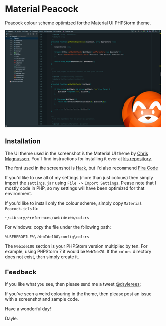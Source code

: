 # Material Peacock
Peacock colour scheme optimized for the Material UI PHPStorm theme.

[![screenshot](screenshot.png)](screenshot.png)

## Installation

The UI theme used in the screenshot is the Material UI theme by [Chris Magnussen](https://github.com/ChrisRM). You'll find instructions for installing it over at [his repository](https://github.com/ChrisRM/material-theme-jetbrains).

The font used in the screenshot is [Hack](https://github.com/chrissimpkins/Hack), but I'd also recommend [Fira Code](https://github.com/tonsky/FiraCode)

If you'd like to use all of my settings (more than just colours) then simply import the `settings.jar` using `File -> Import Settings`. Please note that I mostly code in PHP, so my settings will have been optimized for that environment.

If you'd like to install only the colour scheme, simply copy `Material Peacock.icls` to:

    ~/Library/Preferences/WebIde100/colors
    
For windows: copy the file under the following path:

    %USERPROFILE%\.WebIde100\config\colors

The `WebIde100` section is your PHPStorm version multiplied by ten. For example, using PHPStorm 7 it would be `WebIde70`. If the `colors` directory does not exist, then simply create it.

## Feedback

If you like what you see, then please send me a tweet [@daylerees](http://twitter.com/daylerees);

If you've seen a weird colouring in the theme, then please post an issue with a screenshot and sample code.

Have a wonderful day!

Dayle.

